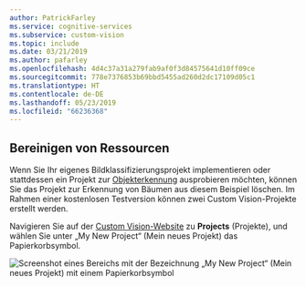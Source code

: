 ```yaml
---
author: PatrickFarley
ms.service: cognitive-services
ms.subservice: custom-vision
ms.topic: include
ms.date: 03/21/2019
ms.author: pafarley
ms.openlocfilehash: 4d4c37a31a279fab9af0f3d84575641d10ff09ce
ms.sourcegitcommit: 778e7376853b69bbd5455ad260d2dc17109d05c1
ms.translationtype: HT
ms.contentlocale: de-DE
ms.lasthandoff: 05/23/2019
ms.locfileid: "66236368"
---
```

## <a name="clean-up-resources"></a>Bereinigen von Ressourcen

Wenn Sie Ihr eigenes Bildklassifizierungsprojekt implementieren oder stattdessen ein Projekt zur [Objekterkennung](../csharp-tutorial-od.md) ausprobieren möchten, können Sie das Projekt zur Erkennung von Bäumen aus diesem Beispiel löschen. Im Rahmen einer kostenlosen Testversion können zwei Custom Vision-Projekte erstellt werden.

Navigieren Sie auf der [Custom Vision-Website](https://customvision.ai) zu **Projects** (Projekte), und wählen Sie unter „My New Project“ (Mein neues Projekt) das Papierkorbsymbol.

![Screenshot eines Bereichs mit der Bezeichnung „My New Project“ (Mein neues Projekt) mit einem Papierkorbsymbol](../media/csharp-tutorial/delete_project.png)